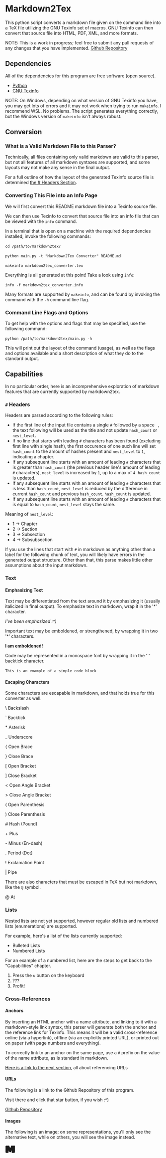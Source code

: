 # Markdown2Tex
This python script converts a markdown file given on the command line into a TeX file utilizing the GNU Texinfo set of macros. GNU Texinfo can then convert that source file into HTML, PDF, XML, and more formats.

NOTE: This is a work in progress; feel free to submit any pull requests of any changes that you have implemented. [Github Repository](https://www.github.com/LensPlaysGames/markdown2tex)

## Dependencies
All of the dependencies for this program are free software (open source).

- [Python](https://www.python.org/)
- [GNU Texinfo](https://www.gnu.org/software/texinfo/)

NOTE: On Windows, depending on what version of GNU Texinfo you have, you may get lots of errors and it may not work when trying to run `makeinfo`. I recommend WSL. No problems. The script generates everything correctly, but the Windows version of `makeinfo` isn't always robust.

## Conversion

### What is a Valid Markdown File to this Parser?
Technically, all files containing only valid markdown are valid to this parser, but not all features of all markdown syntaxes are supported, and some layouts may not make any sense in the final output.

For a full outline of how the layout of the generated Texinfo source file is determined [the # Headers Section](#hash-headers).

### Converting This File into an Info Page
We will first convert this README markdown file into a Texinfo source file. 

We can then use Texinfo to convert that source file into an info file that can be viewed with the `info` command.

In a terminal that is open on a machine with the required dependencies installed, invoke the following commands:

`cd /path/to/markdown2tex/`

`python main.py -t "Markdown2Tex Converter" README.md`

`makeinfo markdown2tex_converter.tex`

Everything is all generated at this point! Take a look using `info`:

`info -f markdown2tex_converter.info`

Many formats are supported by `makeinfo`, and can be found by invoking the command with the `-h` command line flag.

### Command Line Flags and Options
To get help with the options and flags that may be specified, use the following command:

`python /path/to/markdown2tex/main.py -h`

This will print out the layout of the command (usage), as well as the flags and options available and a short description of what they do to the standard output.

## Capabilities
In no particular order, here is an incomprehensive exploration of markdown features that are currently supported by 
markdown2tex.

### `#` Headers <a name="hash-headers"></a>
Headers are parsed according to the following rules:
- If the first line of the input file contains a single `#` followed by a space ` `, the text following will be used as the title and not update `hash_count` or `nest_level`.
- If no line that starts with leading `#` characters has been found (excluding first line with single hash), the first occurence of one such line will set `hash_count` to the amount of hashes present and `nest_level` to `1`, indicating a chapter.
- If any subsequent line starts with an amount of leading `#` characters that is greater than `hash_count` (the previous header line's amount of leading `#` characters), `nest_level` is increased by `1`, up to a max of `4`. `hash_count` is updated.
- If any subsequent line starts with an amount of leading `#` characters that is less than `hash_count`, `nest_level` is reduced by the difference in current `hash_count` and previous `hash_count`. `hash_count` is updated.
- If any subsequent line starts with an amount of leading `#` characters that is equal to `hash_count`, `nest_level` stays the same.

Meaning of `nest_level`:
- 1 -> Chapter
- 2 -> Section
- 3 -> Subsection
- 4 -> Subsubsection

If you use the lines that start with `#` in markdown as anything other than a label for the following chunk of text, you will likely have errors in the generated output structure. Other than that, this parse makes little other assumptions about the input markdown.

### Text

#### Emphasizing Text
Text may be differentiated from the text around it by emphasizing it (usually italicized in final output). To emphasize text in markdown, wrap it in the '\*' character.

*I've been emphasized :^)*

Important text may be emboldened, or strengthened, by wrapping it in two '\*' characters.

**I am emboldened!**

Code may be represented in a monospace font by wrapping it in the '\`' backtick character.

`This is an example of a simple code block`

#### Escaping Characters
Some characters are escapable in markdown, and that holds true for this converter as well.

\\ Backslash

\` Backtick

\* Asterisk

\_ Underscore

\{ Open Brace

\} Close Brace

\[ Open Bracket

\] Close Bracket

\< Open Angle Bracket

\> Close Angle Bracket

\( Open Parenthesis

\) Close Parenthesis

\# Hash (Pound)

\+ Plus

\- Minus (En-dash)

\. Period (Dot)

\! Exclamation Point

\| Pipe


There are also characters that must be escaped in TeX but not markdown, like the `@` symbol.

@ At

### Lists
Nested lists are not yet supported, however regular old lists and numbered lists (enumerations) are supported.

For example, here's a list of the lists currently supported:
- Bulleted Lists
- Numbered Lists

For an example of a numbered list, here are the steps to get back to the "Capabilities" chapter.
1. Press the `u` button on the keyboard
2. ???
3. Profit!

### Cross-References

#### Anchors
By inserting an HTML anchor with a name attribute, and linking to it with a markdown-style link syntax, this parser will generate both the anchor and the reference link for Texinfo. This means it will be a valid cross-reference online (via a hyperlink), offline (via an explicitly printed URL), or printed out on paper (with page numbers and everything). 

To correctly link to an anchor on the same page, use a `#` prefix on the value of the name attribute, as is standard in markdown.

[Here is a link to the next section](#referencing-urls), all about referencing URLs

#### URLs <a name="referencing-urls"></a>
The following is a link to the Github Repository of this program.

Visit there and click that star button, if you wish :^)

[Github Repository](https://www.github.com/LensPlaysGames/markdown2tex)

#### Images
The following is an image; on some representations, you'll only see the alternative text, while on others, you will see the image instead.

![A small icon of the letter M](M.png)
